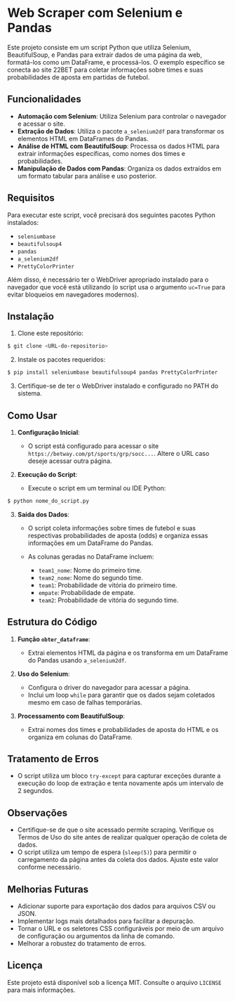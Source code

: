 # Web Scraper com Selenium e Pandas

Este projeto consiste em um script Python que utiliza Selenium, BeautifulSoup, e Pandas para extrair dados de uma página da web, formatá-los como um DataFrame, e processá-los. O exemplo específico se conecta ao site 22BET para coletar informações sobre times e suas probabilidades de aposta em partidas de futebol.

## Funcionalidades

- **Automação com Selenium**: Utiliza Selenium para controlar o navegador e acessar o site.
- **Extração de Dados**: Utiliza o pacote `a_selenium2df` para transformar os elementos HTML em DataFrames do Pandas.
- **Análise de HTML com BeautifulSoup**: Processa os dados HTML para extrair informações específicas, como nomes dos times e probabilidades.
- **Manipulação de Dados com Pandas**: Organiza os dados extraídos em um formato tabular para análise e uso posterior.

## Requisitos

Para executar este script, você precisará dos seguintes pacotes Python instalados:

- `seleniumbase`
- `beautifulsoup4`
- `pandas`
- `a_selenium2df`
- `PrettyColorPrinter`

Além disso, é necessário ter o WebDriver apropriado instalado para o navegador que você está utilizando (o script usa o argumento `uc=True` para evitar bloqueios em navegadores modernos).

## Instalação

1. Clone este repositório:

```bash
$ git clone <URL-do-repositorio>
```

2. Instale os pacotes requeridos:

```bash
$ pip install seleniumbase beautifulsoup4 pandas PrettyColorPrinter
```

3. Certifique-se de ter o WebDriver instalado e configurado no PATH do sistema.

## Como Usar

1. **Configuração Inicial**:
   - O script está configurado para acessar o site `https://betway.com/pt/sports/grp/socc...`. Altere o URL caso deseje acessar outra página.

2. **Execução do Script**:
   - Execute o script em um terminal ou IDE Python:

```bash
$ python nome_do_script.py
```

3. **Saída dos Dados**:
   - O script coleta informações sobre times de futebol e suas respectivas probabilidades de aposta (odds) e organiza essas informações em um DataFrame do Pandas.

   - As colunas geradas no DataFrame incluem:
     - `team1_nome`: Nome do primeiro time.
     - `team2_nome`: Nome do segundo time.
     - `team1`: Probabilidade de vitória do primeiro time.
     - `empate`: Probabilidade de empate.
     - `team2`: Probabilidade de vitória do segundo time.

## Estrutura do Código

1. **Função `obter_dataframe`**:
   - Extrai elementos HTML da página e os transforma em um DataFrame do Pandas usando `a_selenium2df`.

2. **Uso do Selenium**:
   - Configura o driver do navegador para acessar a página.
   - Inclui um loop `while` para garantir que os dados sejam coletados mesmo em caso de falhas temporárias.

3. **Processamento com BeautifulSoup**:
   - Extrai nomes dos times e probabilidades de aposta do HTML e os organiza em colunas do DataFrame.

## Tratamento de Erros

- O script utiliza um bloco `try-except` para capturar exceções durante a execução do loop de extração e tenta novamente após um intervalo de 2 segundos.

## Observações

- Certifique-se de que o site acessado permite scraping. Verifique os Termos de Uso do site antes de realizar qualquer operação de coleta de dados.
- O script utiliza um tempo de espera (`sleep(5)`) para permitir o carregamento da página antes da coleta dos dados. Ajuste este valor conforme necessário.

## Melhorias Futuras

- Adicionar suporte para exportação dos dados para arquivos CSV ou JSON.
- Implementar logs mais detalhados para facilitar a depuração.
- Tornar o URL e os seletores CSS configuráveis por meio de um arquivo de configuração ou argumentos da linha de comando.
- Melhorar a robustez do tratamento de erros.

## Licença

Este projeto está disponível sob a licença MIT. Consulte o arquivo `LICENSE` para mais informações.

